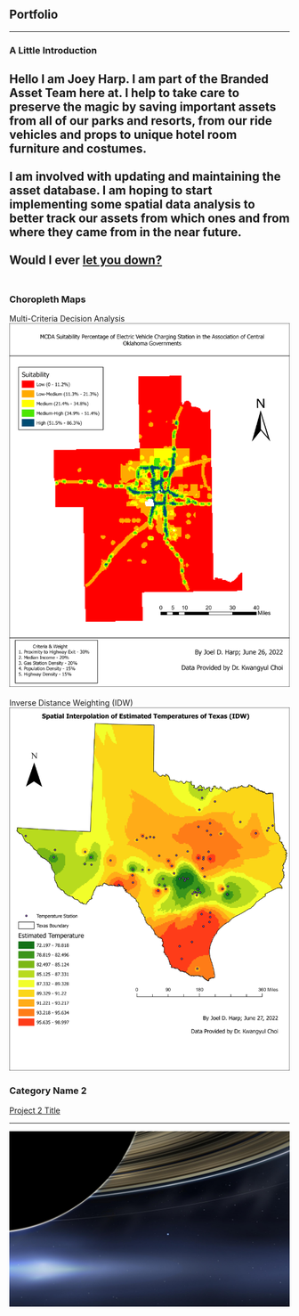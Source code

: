 ## Portfolio

---
### A Little Introduction
Hello I am Joey Harp. I am part of the Branded Asset Team here at. I help to take care to preserve the magic by saving important assets from all of our parks and resorts, from our ride vehicles and props to unique hotel room furniture and costumes. 
<br><br>
I am involved with updating and maintaining the asset database. I am hoping to start implementing some spatial data analysis to better track our assets from which ones and from where they came from in the near future.
<br><br>
Would I ever [let you down?](https://www.youtube.com/watch?v=CAZ8kTQ49c8)
<br><br>
---
### Choropleth Maps

Multi-Criteria Decision Analysis
![](/images/MCDA_2.1.png)
<br><br>
Inverse Distance Weighting (IDW)
![](/images/IDW.png)


### Category Name 2

[Project 2 Title](/sample_page)

---
![](/images/Earth_from_Saturn.jpg)
